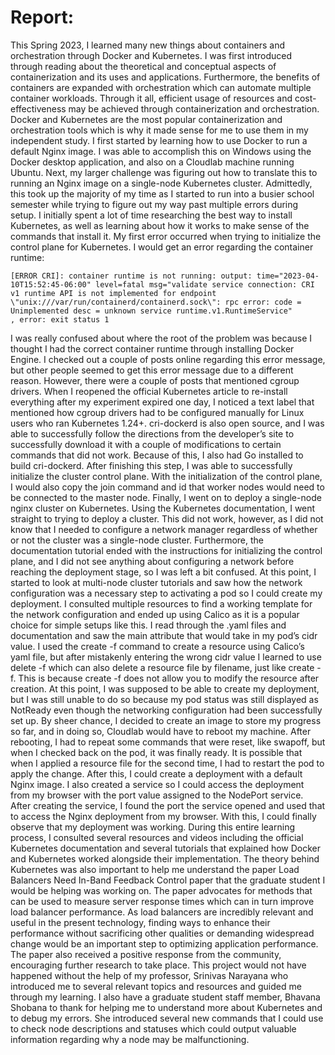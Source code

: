 # Report:

This Spring 2023, I learned many new things about containers and orchestration through Docker and Kubernetes. I was first introduced through reading about the theoretical and conceptual aspects of containerization and its uses and applications. Furthermore, the benefits of containers are expanded with orchestration which can automate multiple container workloads. Through it all, efficient usage of resources and cost-effectiveness may be achieved through containerization and orchestration. Docker and Kubernetes are the most popular containerization and orchestration tools which is why it made sense for me to use them in my independent study.
I first started by learning how to use Docker to run a default Nginx image. I was able to accomplish this on Windows using the Docker desktop application, and also on a Cloudlab machine running Ubuntu. Next, my larger challenge was figuring out how to translate this to running an Nginx image on a single-node Kubernetes cluster. Admittedly, this took up the majority of my time as I started to run into a busier school semester while trying to figure out my way past multiple errors during setup. I initially spent a lot of time researching the best way to install Kubernetes, as well as learning about how it works to make sense of the commands that install it.
My first error occurred when trying to initialize the control plane for Kubernetes. I would get an error regarding the container runtime:
```
[ERROR CRI]: container runtime is not running: output: time="2023-04-10T15:52:45-06:00" level=fatal msg="validate service connection: CRI v1 runtime API is not implemented for endpoint \"unix:///var/run/containerd/containerd.sock\": rpc error: code = Unimplemented desc = unknown service runtime.v1.RuntimeService"
, error: exit status 1
```
I was really confused about where the root of the problem was because I thought I had the correct container runtime through installing Docker Engine. I checked out a couple of posts online regarding this error message, but other people seemed to get this error message due to a different reason. However, there were a couple of posts that mentioned cgroup drivers. When I reopened the official Kubernetes article to re-install everything after my experiment expired one day, I noticed a text label that mentioned how cgroup drivers had to be configured manually for Linux users who ran Kubernetes 1.24+. cri-dockerd is also open source, and I was able to successfully follow the directions from the developer’s site to successfully download it with a couple of modifications to certain commands that did not work. Because of this, I also had Go installed to build cri-dockerd. After finishing this step, I was able to successfully initialize the cluster control plane. With the initialization of the control plane, I would also copy the join command and id that worker nodes would need to be connected to the master node.
Finally, I went on to deploy a single-node nginx cluster on Kubernetes. Using the Kubernetes documentation, I went straight to trying to deploy a cluster. This did not work, however, as I did not know that I needed to configure a network manager regardless of whether or not the cluster was a single-node cluster. Furthermore, the documentation tutorial ended with the instructions for initializing the control plane, and I did not see anything about configuring a network before reaching the deployment stage, so I was left a bit confused. At this point, I started to look at multi-node cluster tutorials and saw how the network configuration was a necessary step to activating a pod so I could create my deployment. I consulted multiple resources to find a working template for the network configuration and ended up using Calico as it is a popular choice for simple setups like this. I read through the .yaml files and documentation and saw the main attribute that would take in my pod’s cidr value. I used the create -f command to create a resource using Calico’s yaml file, but after mistakenly entering the wrong cidr value I learned to use delete -f which can also delete a resource file by filename, just like create -f. This is because create -f does not allow you to modify the resource after creation. 
At this point, I was supposed to be able to create my deployment, but I was still unable to do so because my pod status was still displayed as NotReady even though the networking configuration had been successfully set up. By sheer chance, I decided to create an image to store my progress so far, and in doing so, Cloudlab would have to reboot my machine. After rebooting, I had to repeat some commands that were reset, like swapoff, but when I checked back on the pod, it was finally ready. It is possible that when I applied a resource file for the second time, I had to restart the pod to apply the change. 
After this, I could create a deployment with a default Nginx image. I also created a service so I could access the deployment from my browser with the port value assigned to the NodePort service. After creating the service, I found the port the service opened and used that to access the Nginx deployment from my browser. With this, I could finally observe that my deployment was working.
During this entire learning process, I consulted several resources and videos including the official Kubernetes documentation and several tutorials that explained how Docker and Kubernetes worked alongside their implementation. The theory behind Kubernetes was also important to help me understand the paper Load Balancers Need In-Band Feedback Control paper that the graduate student I would be helping was working on. The paper advocates for methods that can be used to measure server response times which can in turn improve load balancer performance. As load balancers are incredibly relevant and useful in the present technology, finding ways to enhance their performance without sacrificing other qualities or demanding widespread change would be an important step to optimizing application performance. The paper also received a positive response from the community, encouraging further research to take place.
This project would not have happened without the help of my professor, Srinivas Narayana who introduced me to several relevant topics and resources and guided me through my learning. I also have a graduate student staff member, Bhavana Shobana to thank for helping me to understand more about Kubernetes and to debug my errors. She introduced several new commands that I could use to check node descriptions and statuses which could output valuable information regarding why a node may be malfunctioning.

